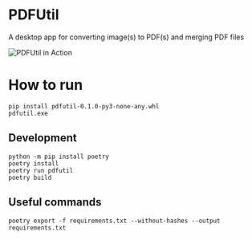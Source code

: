 # PDFUtil

A desktop app for converting image(s) to PDF(s) and merging PDF files

![PDFUtil in Action][pdf_merger]

[pdf_merger]: https://raw.githubusercontent.com/shovradas/pdf-merger/main/docs/pdfutil.png "PDFUtil in Action"

# How to run
```
pip install pdfutil-0.1.0-py3-none-any.whl
pdfutil.exe
```

## Development
```
python -m pip install poetry
poetry install
poetry run pdfutil
poetry build
```
## Useful commands
```
poetry export -f requirements.txt --without-hashes --output requirements.txt
```
